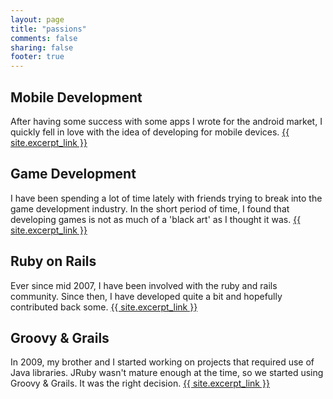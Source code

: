 ```yaml
---
layout: page
title: "passions"
comments: false
sharing: false
footer: true
---
```


## Mobile Development

After having some success with some apps I wrote for the android market, I quickly fell in love with the idea of developing for mobile devices. <a href="/mobile_development">{{ site.excerpt_link }}</a>

## Game Development

I have been spending a lot of time lately with friends trying to break into the game development industry. In the short period of time, I found that developing games is not as much of a 'black art' as I thought it was. <a href="/game_development">{{ site.excerpt_link }}</a>

## Ruby on Rails

Ever since mid 2007, I have been involved with the ruby and rails community. Since then, I have developed quite a bit and hopefully contributed back some. <a href="/ruby_on_rails">{{ site.excerpt_link }}</a>

## Groovy & Grails

In 2009, my brother and I started working on projects that required use of Java libraries. JRuby wasn't mature enough at the time, so we started using Groovy & Grails. It was the right decision. <a href="/groovy_and_grails">{{ site.excerpt_link }}</a>